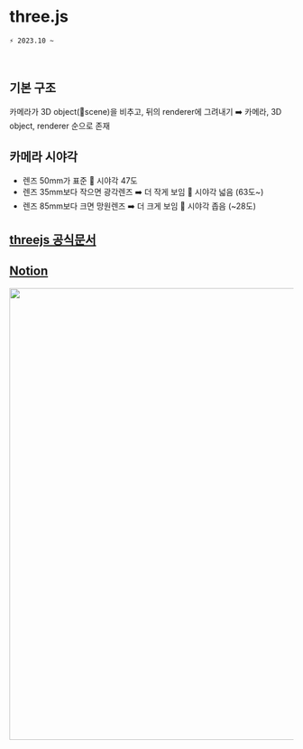 # three.js

```git
⚡ 2023.10 ~
```

<br/>

## 기본 구조

카메라가 3D object(🟰scene)을 비추고, 뒤의 renderer에 그려내기
➡️ 카메라, 3D object, renderer 순으로 존재

## 카메라 시야각

- 렌즈 50mm가 표준 🟰 시야각 47도
- 렌즈 35mm보다 작으면 광각렌즈 ➡️ 더 작게 보임 🟰 시야각 넓음 (63도~)
- 렌즈 85mm보다 크면 망원렌즈 ➡️ 더 크게 보임 🟰 시야각 좁음 (~28도)

## [threejs 공식문서](https://threejs.org/)

## [Notion](https://sudden-mat-e7c.notion.site/three-js-ddec650cf22c406dbf1a6995c3a71a45?pvs=4)

<div align="center">
  <img src="" width="800" >
</div>
